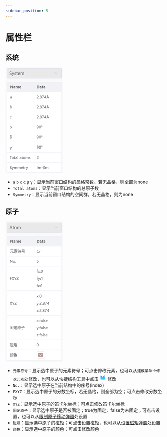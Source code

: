 ```yaml
---
sidebar_position: 5
---
```


# 属性栏

## 系统
![propertysystem](../nested/qstudio_property1.png)
- `a` `b` `c` `α` `β` `γ`：显示当前窗口结构的晶格常数。若无晶格，则全部为none
- `Total atoms`：显示当前窗口结构的总原子数
- `Symmetry`：显示当前窗口结构的空间群。若无晶格，则为none


## 原子
![propertysystem](../nested/qstudio_property2.png)
- `元素符号`：显示选中原子的元素符号；可点击修改元素，也可以从`建模菜单`→`修改元素`处修改，也可以从快捷结构工具中点击![element](../nested/qstudio_structtools_element.png)修改
- `No.`：显示选中原子在当前结构中的序号(index)
- `FXYZ`：显示选中原子的分数坐标，若无晶格，则全部为空；可点击修改分数坐标
- `XYZ`：显示选中原子的笛卡尔坐标；可点击修改笛卡尔坐标
- `固定原子`：显示选中原子是否被固定；true为固定，false为未固定；可点击设置，也可以从[限制原子移动弹窗](/next/Q-Studio/界面及功能/菜单/qstudio_manual_settings_fixatom)处设置
- `磁矩`：显示选中原子的磁矩；可点击设置磁矩，也可以从[设置磁矩弹窗](/next/Q-Studio/界面及功能/菜单/qstudio_manual_settings_magmom)处设置
- `颜色`：显示选中原子的颜色；可点击修改颜色